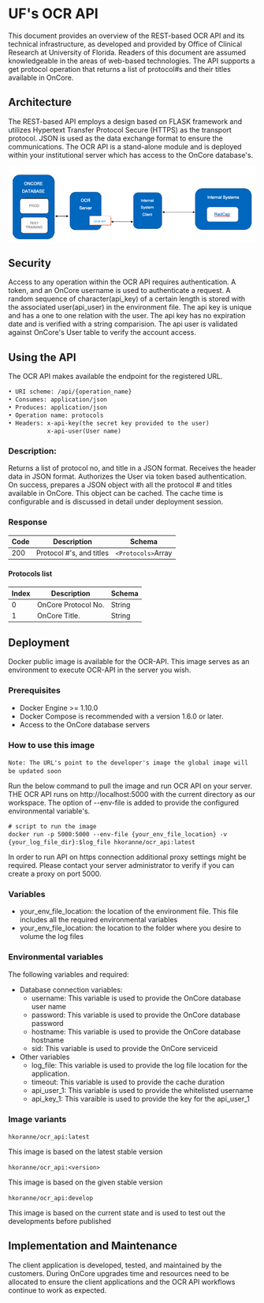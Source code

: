 # UF's OCR API

This document provides an overview of the REST-based OCR API and its technical infrastructure, as developed and provided by Office of Clinical Research at University of Florida. Readers of this document are assumed knowledgeable in the areas of web-based technologies.
The API supports a get protocol operation that returns a list of protocol#s and their titles available in OnCore.

## Architecture
The REST-based API employs a design based on FLASK framework and utilizes Hypertext Transfer Protocol Secure (HTTPS) as the transport protocol. JSON is used as the data exchange format to ensure the communications. The OCR API is a stand-alone module and is deployed within your institutional server which has access to the OnCore database's.
 
![ocr_api_architecture](img/overview.png)

## Security

Access to any operation within the OCR API requires authentication. A token, and an OnCore username is used to authenticate a request. A random sequence of character(api_key) of a certain length is stored with the associated user(api_user) in the environment file. The api key is unique and has a one to one relation with the user. The api key has no expiration date and is verified with a string comparision. The api user is validated against OnCore's User table to verify the account access.

## Using the API
The OCR API makes available the endpoint for the registered URL.

```
• URI scheme: /api/{operation_name}
• Consumes: application/json
• Produces: application/json
• Operation name: protocols
• Headers: x-api-key(the secret key provided to the user)
           x-api-user(User name)
```

### Description:

Returns a list of protocol no, and title in a JSON format. Receives the header data in JSON format. Authorizes the User via token based authentication. On success, prepares a JSON object with all the protocol # and titles available in OnCore. This object can be cached. The cache time is configurable and is discussed in detail under deployment session.


### Response

| Code | Description        |Schema                          |
| ---- | ------------------ | ------------------------------ |
| 200  | Protocol #'s, and titles | `<Protocols>`Array  |

#### Protocols list

| Index| Description        |Schema                          |
| ---- | ------------------ | ------------------------------ |
|   0  | OnCore Protocol No.| String |
|   1  | OnCore Title.| String |

## Deployment

Docker public image is available for the OCR-API. This image serves as an environment to execute OCR-API in the server you wish.
 
### Prerequisites

- Docker Engine >= 1.10.0
- Docker Compose is recommended with a version 1.6.0 or later.
- Access to the OnCore database servers

### How to use this image
`Note: The URL's point to the developer's image the global image will be updated soon`

Run the below command to pull the image and run OCR API on your server. THE OCR API runs on http://localhost:5000 with the current directory as our workspace. The option of --env-file is added to provide the configured environmental variable's. 

    # script to run the image
    docker run -p 5000:5000 --env-file {your_env_file_location} -v {your_log_file_dir}:$log_file hkoranne/ocr_api:latest

In order to run API on https connection additional proxy settings might be required. Please contact your server administrator to verify if you can create a proxy on port 5000.

### Variables
- your_env_file_location: the location of the environment file. This file includes all the required environmental variables
- your_env_file_location: the location to the folder where you desire to volume the log files

### Environmental variables

The following variables and required:
- Database connection variables:
    - username: This variable is used to provide the OnCore database user name
    - password: This variable is used to provide the OnCore database password
    - hostname: This variable is used to provide the OnCore database hostname
    - sid: This variable is used to provide the OnCore serviceid
- Other variables
    - log_file: This variable is used to provide the log file location for the application.
    - timeout: This variable is used to provide the cache duration
    - api_user_1: This variable is used to provide the whitelisted username
    - api_key_1: This varaible is used to provide the key for the api_user_1

### Image variants

`hkoranne/ocr_api:latest`

This image is based on the latest stable version

`hkoranne/ocr_api:<version>`

This image is based on the given stable version

`hkoranne/ocr_api:develop`

This image is based on the current state and is used to test out the developments before published


## Implementation and Maintenance
The client application is developed, tested, and maintained by the customers. During OnCore upgrades time and resources need to be allocated to ensure the client applications and the OCR API workflows continue to work as expected.






